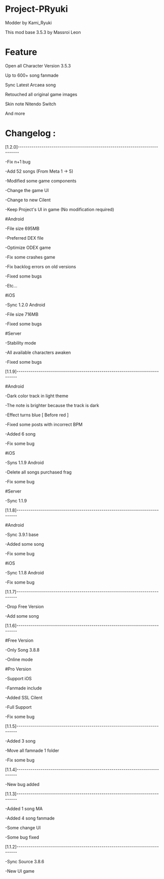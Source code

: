 # Project-PRyuki
Modder by Kami_Ryuki

This mod base 3.5.3 by Massroi Leon

# Feature
Open all Character Version 3.5.3

Up to 600+ song fanmade

Sync Latest Arcaea song

Retouched all original game images

Skin note Nitendo Switch

And more

# Changelog :
[1.2.0]------------------------------------------------------------------------------

-Fix n+1 bug 

-Add 52 songs (From Meta 1 -> 5)

-Modified some game components 

-Change the game UI

-Change to new Cilent 

-Keep Project's UI in game (No modification required) 

#Android 

-File size 695MB 

-Preferred DEX file 

-Optimize ODEX game 

-Fix some crashes game

-Fix backlog errors on old versions

-Fixed some bugs 

-Etc... 

#iOS 

-Sync 1.2.0 Android 

-File size 716MB 

-Fixed some bugs 

#Server 

-Stability mode 

-All available characters awaken 

-Fixed some bugs

[1.1.9]------------------------------------------------------------------------------

#Android

-Dark color track in light theme

-The note is brighter because the track is dark

-Effect turns blue [ Before red ]

-Fixed some posts with incorrect BPM

-Added 6 song

-Fix some bug

#iOS

-Syns 1.1.9 Android

-Delete all songs purchased frag

-Fix some bug

#Server

-Sync 1.1.9

[1.1.8]------------------------------------------------------------------------------

#Android

-Sync 3.9.1 base

-Added some song

-Fix some bug

#iOS

-Sync 1.1.8 Android

-Fix some bug

[1.1.7]------------------------------------------------------------------------------

-Drop Free Version

-Add some song

[1.1.6]------------------------------------------------------------------------------

#Free Version

-Only Song 3.8.8

-Online mode

#Pro Version

-Support iOS

-Fanmade include

-Added SSL Cilent

-Full Support

-Fix some bug

[1.1.5]------------------------------------------------------------------------------

-Added 3 song

-Move all famnade 1 folder

-Fix some bug

[1.1.4]------------------------------------------------------------------------------

-New bug added

[1.1.3]------------------------------------------------------------------------------

-Added 1 song MA

-Added 4 song fanmade

-Some change UI

-Some bug fixed

[1.1.2]------------------------------------------------------------------------------

-Sync Source 3.8.6

-New UI game
